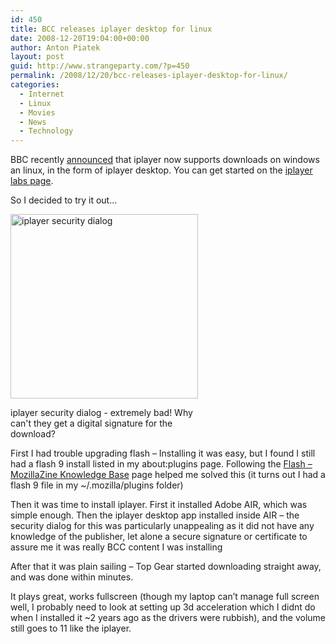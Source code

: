 ```yaml
---
id: 450
title: BCC releases iplayer desktop for linux
date: 2008-12-20T19:04:00+00:00
author: Anton Piatek
layout: post
guid: http://www.strangeparty.com/?p=450
permalink: /2008/12/20/bcc-releases-iplayer-desktop-for-linux/
categories:
  - Internet
  - Linux
  - Movies
  - News
  - Technology
---
```

BBC recently [announced](http://news.bbc.co.uk/2/hi/technology/7787335.stm) that iplayer now supports downloads on windows an linux, in the form of iplayer desktop. You can get started on the [iplayer labs page](http://www.bbc.co.uk/iplayer/labs).

So I decided to try it out&#8230;

<div id="attachment_449" style="width: 310px" class="wp-caption alignright">
  <img aria-describedby="caption-attachment-449" class="size-medium wp-image-449" title="iplayer security dialog" src="http://www.strangeparty.com/wordpress/uploads/2008/12/iplayer_install-300x295.jpg" alt="iplayer security dialog" width="300" height="295" />
  
  <p id="caption-attachment-449" class="wp-caption-text">
    iplayer security dialog - extremely bad! Why can't they get a digital signature for the download?
  </p>
</div>

First I had trouble upgrading flash &#8211; Installing it was easy, but I found I still had a flash 9 install listed in my about:plugins page. Following the [Flash &#8211; MozillaZine Knowledge Base](http://kb.mozillazine.org/Macromedia_Flash#Linux_and_Solaris) page helped me solved this (it turns out I had a flash 9 file in my ~/.mozilla/plugins folder)

Then it was time to install iplayer. First it installed Adobe AIR, which was simple enough. Then the iplayer desktop app installed inside AIR &#8211; the security dialog for this was particularly unappealing as it did not have any knowledge of the publisher, let alone a secure signature or certificate to assure me it was really BCC content I was installing

After that it was plain sailing &#8211; Top Gear started downloading straight away, and was done within minutes.

It plays great, works fullscreen (though my laptop can&#8217;t manage full screen well, I probably need to look at setting up 3d acceleration which I didnt do when I installed it ~2 years ago as the drivers were rubbish), and the volume still goes to 11 like the iplayer.